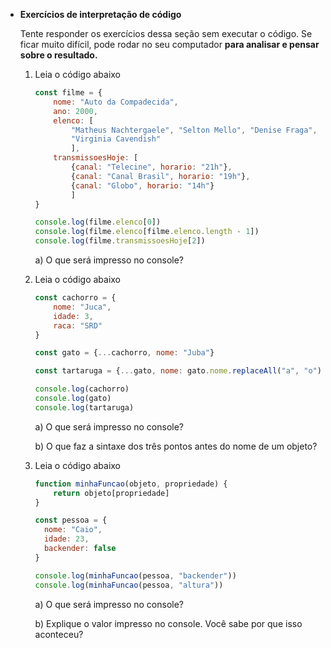 - **Exercícios de interpretação de código**
    
    Tente responder os exercícios dessa seção sem executar o código. Se ficar muito difícil, pode rodar no seu computador **para analisar e pensar sobre o resultado.** 
    
    1.  Leia o código abaixo
        
        ```jsx
        const filme = {
        	nome: "Auto da Compadecida", 
        	ano: 2000, 
        	elenco: [
        		"Matheus Nachtergaele", "Selton Mello", "Denise Fraga", 
        		"Virginia Cavendish"
        		], 
        	transmissoesHoje: [
        		{canal: "Telecine", horario: "21h"}, 
        		{canal: "Canal Brasil", horario: "19h"}, 
        		{canal: "Globo", horario: "14h"}
        		]
        }
        
        console.log(filme.elenco[0])
        console.log(filme.elenco[filme.elenco.length - 1])
        console.log(filme.transmissoesHoje[2])
        ```
        
        a) O que será impresso no console?
        
    2. Leia o código abaixo
        
        ```jsx
        const cachorro = {
        	nome: "Juca", 
        	idade: 3, 
        	raca: "SRD"
        }
        
        const gato = {...cachorro, nome: "Juba"}
        
        const tartaruga = {...gato, nome: gato.nome.replaceAll("a", "o")}
        
        console.log(cachorro)
        console.log(gato)
        console.log(tartaruga)
        ```
        
        a) O que será impresso no console?
        
        b) O que faz a sintaxe dos três pontos antes do nome de um objeto?
        
    3. Leia o código abaixo
        
        ```jsx
        function minhaFuncao(objeto, propriedade) {
        	return objeto[propriedade]
        }
        
        const pessoa = {
          nome: "Caio", 
          idade: 23, 
          backender: false
        }
        
        console.log(minhaFuncao(pessoa, "backender"))
        console.log(minhaFuncao(pessoa, "altura"))
        ```
        
        a) O que será impresso no console?
        
        b) Explique o valor impresso no console. Você sabe por que isso aconteceu?